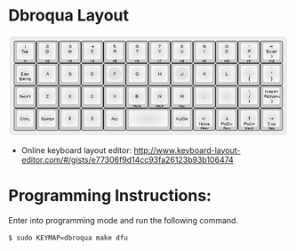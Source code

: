 # Dbroqua Layout

![Layout](layout.png "Dbroqua Keymap")

* Online keyboard layout editor: http://www.keyboard-layout-editor.com/#/gists/e77306f9d14cc93fa26123b93b106474

# Programming Instructions:
Enter into programming mode and run the following command.
```
$ sudo KEYMAP=dbroqua make dfu
```